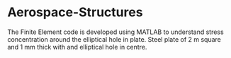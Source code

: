 # Aerospace-Structures

The Finite Element code is developed using MATLAB to understand stress concentration around the elliptical hole in plate. 
Steel plate of 2 m square and 1 mm thick with and elliptical hole in centre. 
